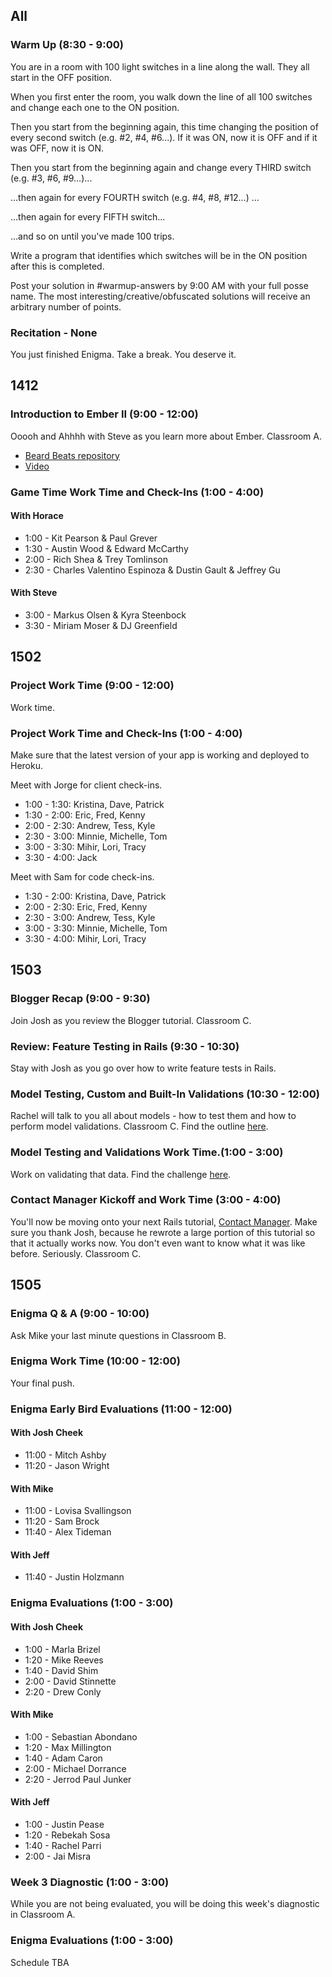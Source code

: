 ## All

### Warm Up (8:30 - 9:00)

You are in a room with 100 light switches in a line along the wall.
They all start in the OFF position.

When you first enter the room, you walk down the line of all 100 switches
and change each one to the ON position.

Then you start from the beginning again, this time changing
the position of every second switch (e.g. #2, #4, #6...).
If it was ON, now it is OFF and if it was OFF, now it is ON.

Then you start from the beginning again and change every THIRD switch (e.g. #3, #6, #9…)...

...then again for every FOURTH switch (e.g. #4, #8, #12…) ...

...then again for every FIFTH switch...

...and so on until you've made 100 trips.

Write a program that identifies which switches will be in the ON position after this is completed.

Post your solution in #warmup-answers by 9:00 AM with your full posse name.
The most interesting/creative/obfuscated solutions will receive an arbitrary number of points.

### Recitation - None

You just finished Enigma. Take a break. You deserve it.


## 1412

### Introduction to Ember II (9:00 - 12:00)

Ooooh and Ahhhh with Steve as you learn more about Ember. Classroom A.

* [Beard Beats repository](https://github.com/turingschool-examples/beard-beats)
* [Video](https://vimeo.com/124239771)

### Game Time Work Time and Check-Ins (1:00 - 4:00)

#### With Horace

* 1:00 - Kit Pearson & Paul Grever
* 1:30 - Austin Wood & Edward McCarthy
* 2:00 - Rich Shea & Trey Tomlinson
* 2:30 - Charles Valentino Espinoza & Dustin Gault & Jeffrey Gu

#### With Steve

* 3:00 - Markus Olsen & Kyra Steenbock
* 3:30 - Miriam Moser & DJ Greenfield


## 1502

### Project Work Time (9:00 - 12:00)

Work time.

### Project Work Time and Check-Ins (1:00 - 4:00)

Make sure that the latest version of your app is working and deployed to Heroku.

Meet with Jorge for client check-ins.

* 1:00 - 1:30: Kristina, Dave, Patrick
* 1:30 - 2:00: Eric, Fred, Kenny
* 2:00 - 2:30: Andrew, Tess, Kyle
* 2:30 - 3:00: Minnie, Michelle, Tom
* 3:00 - 3:30: Mihir, Lori, Tracy
* 3:30 - 4:00: Jack

Meet with Sam for code check-ins.

* 1:30 - 2:00: Kristina, Dave, Patrick
* 2:00 - 2:30: Eric, Fred, Kenny
* 2:30 - 3:00: Andrew, Tess, Kyle
* 3:00 - 3:30: Minnie, Michelle, Tom
* 3:30 - 4:00: Mihir, Lori, Tracy

## 1503

### Blogger Recap (9:00 - 9:30)

Join Josh as you review the Blogger tutorial. Classroom C.

### Review: Feature Testing in Rails (9:30 - 10:30)

Stay with Josh as you go over how to write feature tests in Rails.

### Model Testing, Custom and Built-In Validations (10:30 - 12:00)

Rachel will talk to you all about models - how to test them and how to perform model validations. Classroom C. Find the outline [here](https://github.com/turingschool/lesson_plans/blob/master/ruby_02-web_applications_with_ruby/model_testing_in_rails.markdown). 

### Model Testing and Validations Work Time.(1:00 - 3:00)

Work on validating that data. Find the challenge [here](https://github.com/turingschool/challenges/blob/master/model_testing_rails.markdown). 

### Contact Manager Kickoff and Work Time (3:00 - 4:00)

You'll now be moving onto your next Rails tutorial, [Contact Manager](http://tutorials.jumpstartlab.com/projects/contact_manager.html). Make sure you thank Josh, because
he rewrote a large portion of this tutorial so that it actually works now. You don't even
want to know what it was like before. Seriously. Classroom C.


## 1505

### Enigma Q & A (9:00 - 10:00)

Ask Mike your last minute questions in Classroom B.

### Enigma Work Time (10:00 - 12:00)

Your final push.

### Enigma Early Bird Evaluations (11:00 - 12:00)

#### With Josh Cheek
* 11:00 - Mitch Ashby
* 11:20 - Jason Wright

#### With Mike
* 11:00 - Lovisa Svallingson
* 11:20 - Sam Brock
* 11:40 - Alex Tideman

#### With Jeff
* 11:40 - Justin Holzmann

### Enigma Evaluations (1:00 - 3:00)

#### With Josh Cheek
* 1:00 - Marla Brizel
* 1:20 - Mike Reeves
* 1:40 - David Shim
* 2:00 - David Stinnette
* 2:20 - Drew Conly

#### With Mike
* 1:00 - Sebastian Abondano
* 1:20 - Max Millington
* 1:40 - Adam Caron
* 2:00 - Michael Dorrance
* 2:20 - Jerrod Paul Junker

#### With Jeff
* 1:00 - Justin Pease
* 1:20 - Rebekah Sosa
* 1:40 - Rachel Parri
* 2:00 - Jai Misra

### Week 3 Diagnostic (1:00 - 3:00)

While you are not being evaluated, you will be doing this week's diagnostic in Classroom A.

### Enigma Evaluations (1:00 - 3:00)

Schedule TBA
